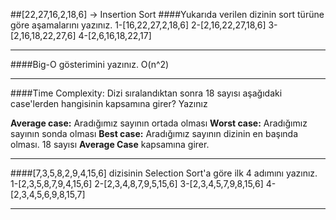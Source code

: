 ##[22,27,16,2,18,6] -> Insertion Sort
####Yukarıda verilen dizinin sort türüne göre aşamalarını yazınız.
1-[16,22,27,2,18,6]
2-[2,16,22,27,18,6]
3-[2,16,18,22,27,6]
4-[2,6,16,18,22,17]
***
####Big-O gösterimini yazınız.
O(n^2)
***
####Time Complexity: Dizi sıralandıktan sonra 18 sayısı aşağıdaki case'lerden hangisinin kapsamına girer? Yazınız

**Average case:** Aradığımız sayının ortada olması
**Worst case:** Aradığımız sayının sonda olması
**Best case:** Aradığımız sayının dizinin en başında olması. 
18 sayısı **Average Case** kapsamına girer.
***
####[7,3,5,8,2,9,4,15,6] dizisinin Selection Sort'a göre ilk 4 adımını yazınız.
1-[2,3,5,8,7,9,4,15,6]
2-[2,3,4,8,7,9,5,15,6]
3-[2,3,4,5,7,9,8,15,6]
4-[2,3,4,5,6,9,8,15,7]
***